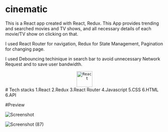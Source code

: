 # cinematic
This is a React app created with React, Redux. This App provides trending and searched movies and TV shows, and all necessary details of each movie/TV show on clicking on that.

I used React Router for navigation, Redux for State Management, Pagination for changing page.

I used Debouncing techinique in search bar to avoid unnecessary Network Request and to save user bandwidth.

<div align="center">
	<code><img width="50" src="https://user-images.githubusercontent.com/25181517/183897015-94a058a6-b86e-4e42-a37f-bf92061753e5.png" alt="React" title="React"/></code>
</div>
# Tech stacks
1.React
2.Redux
3.React Router
4.Javascript
5.CSS
6.HTML
6.API

#Preview

![Screenshot ](https://github.com/ankitkanojiya07/cinematic/assets/94682775/dc2f76b0-8712-4278-9d02-c1656bf983a8)




![Screenshot (87)](https://github.com/ankitkanojiya07/cinematic/assets/94682775/2d998a6e-58f0-473a-8915-ef28ad86c1a0)

